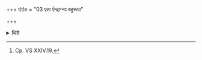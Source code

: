 +++
title = "03 एता ऐन्द्राग्नाः बहुरूपा"

+++

<details><summary>थिते</summary>

3. (Then there should be three he-goats) of variegated colour for Indra and Agni; (three he-goats) of many colours for Viśvedevas; (three he-goats) with long horns which belong to the Śunāsīrīya-Parvan (of the Cāturmāsya sacrifices); (three) white (he-goats) for Vayu; (three) white (he-goats) for Sūrya—these are the animals connected with Cāturmāsyā-sacrifices.[^1]  

[^1]: Cp. VS XXIV.19. 
</details>
